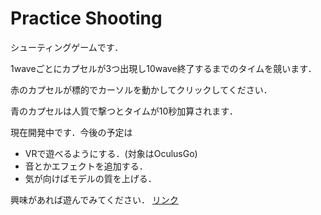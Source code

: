 # Practice Shooting


シューティングゲームです．

1waveごとにカプセルが3つ出現し10wave終了するまでのタイムを競います．

赤のカプセルが標的でカーソルを動かしてクリックしてください．

青のカプセルは人質で撃つとタイムが10秒加算されます．


現在開発中です．今後の予定は
- VRで遊べるようにする．(対象はOculusGo)
- 音とかエフェクトを追加する．
- 気が向けばモデルの質を上げる．

興味があれば遊んでみてください．
[リンク](https://miya839.github.io/ShootingGame/)
